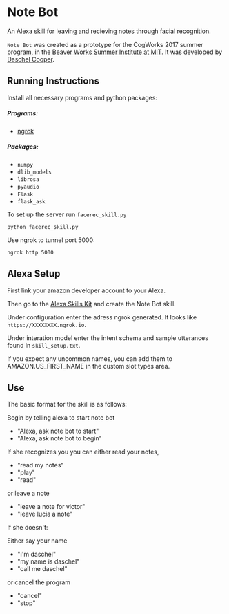 # Note Bot

An Alexa skill for leaving and recieving notes through facial recognition.

`Note Bot` was created as a prototype for the CogWorks 2017 summer program, in the [Beaver Works Summer Institute at MIT](https://beaverworks.ll.mit.edu/CMS/bw/bwsi). It was developed by [Daschel Cooper](https://github.com/thedashdude).

## Running Instructions

Install all necessary programs and python packages:
##### Programs:
* [ngrok](https://ngrok.com/)

##### Packages:
* `numpy`
* `dlib_models`
* `librosa`
* `pyaudio`
* `Flask`
* `flask_ask`

To set up the server run `facerec_skill.py`

```shell
python facerec_skill.py
```

Use ngrok to tunnel port 5000:

```shell
ngrok http 5000
```

## Alexa Setup

First link your amazon developer account to your Alexa.

Then go to the [Alexa Skills Kit](https://developer.amazon.com/edw/home.html#/skills) and create the Note Bot skill.

Under configuration enter the adress ngrok generated. It looks like `https://XXXXXXXX.ngrok.io`.

Under interation model enter the intent schema and sample utterances found in `skill_setup.txt`.

If you expect any uncommon names, you can add them to AMAZON.US_FIRST_NAME in the custom slot types area.

## Use

The basic format for the skill is as follows:

Begin by telling alexa to start note bot

- "Alexa, ask note bot to start"
- "Alexa, ask note bot to begin"

If she recognizes you you can either read your notes,

- "read my notes"
- "play"
- "read"

or leave a note

- "leave a note for victor"
- "leave lucia a note"

If she doesn't:

Either say your name

- "I'm daschel"
- "my name is daschel"
- "call me daschel"

or cancel the program

- "cancel"
- "stop"